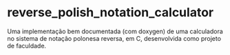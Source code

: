 # reverse_polish_notation_calculator
Uma implementação bem documentada (com doxygen) de uma calculadora no sistema de notação polonesa reversa, em C, desenvolvida como projeto de faculdade.  
